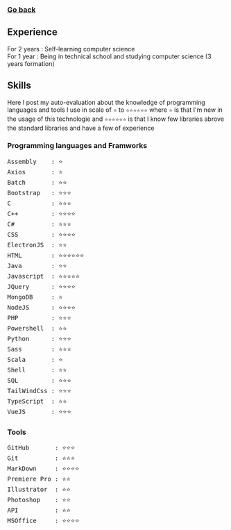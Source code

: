### [Go back](https://github.com/jasiukiewicztymon)

## Experience

For 2 years : Self-learning computer science <br>
For 1 year : Being in technical school and studying computer science (3 years formation)

## Skills

Here I post my auto-evaluation about the knowledge of programming languages and tools I use in scale of ```⭐️``` to ```⭐️⭐️⭐️⭐️⭐️⭐️``` where ```⭐️``` is that I'm new in the usage of this technologie and ```⭐️⭐️⭐️⭐️⭐️⭐️``` is that I know few libraries abrove the standard libraries and have a few of experience

### Programming languages and Framworks

<pre>
Assembly    : ⭐️
Axios       : ⭐
Batch       : ⭐️⭐️
Bootstrap   : ⭐️⭐️⭐️
C           : ⭐️⭐️⭐️
C++         : ⭐️⭐️⭐️⭐️ 
C#          : ⭐️⭐️⭐️
CSS         : ⭐️⭐️⭐️⭐️
ElectronJS  : ⭐️⭐️
HTML        : ⭐️⭐️⭐️⭐️⭐️⭐️
Java        : ⭐️⭐️
Javascript  : ⭐️⭐️⭐️⭐️⭐️
JQuery      : ⭐️⭐️⭐️⭐️
MongoDB     : ⭐️
NodeJS      : ⭐️⭐️⭐️⭐️
PHP         : ⭐️⭐️⭐️
Powershell  : ⭐️⭐️
Python      : ⭐️⭐️⭐️
Sass        : ⭐️⭐️⭐️
Scala       : ⭐️
Shell       : ⭐️⭐️
SQL         : ⭐️⭐️⭐️
TailWindCss : ⭐️⭐️⭐️
TypeScript  : ⭐️⭐️
VueJS       : ⭐️⭐️⭐️
</pre>

### Tools

<pre>
GitHub       : ⭐️⭐️⭐️
Git          : ⭐️⭐️⭐️
MarkDown     : ⭐️⭐️⭐️⭐️
Premiere Pro : ⭐️⭐️
Illustrator  : ⭐️⭐️
Photoshop    : ⭐️⭐️
API          : ⭐️⭐️
MSOffice     : ⭐️⭐️⭐️⭐️
</pre>
